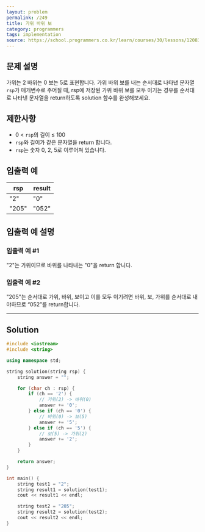 ```yaml
---
layout: problem
permalink: /249
title: 가위 바위 보
category: programmers
tags: implementation
source: https://school.programmers.co.kr/learn/courses/30/lessons/120839
---
```


## 문제 설명

가위는 2 바위는 0 보는 5로 표현합니다. 가위 바위 보를 내는 순서대로 나타낸 문자열 `rsp`가 매개변수로 주어질 때, rsp에 저장된 가위 바위 보를 모두 이기는 경우를 순서대로 나타낸 문자열을 return하도록 solution 함수를 완성해보세요.

## 제한사항

- 0 < `rsp`의 길이 ≤ 100
- `rsp`와 길이가 같은 문자열을 return 합니다.
- `rsp`는 숫자 0, 2, 5로 이루어져 있습니다.

## 입출력 예

| rsp | result |
| --- | --- |
| "2" | "0" |
| "205" | "052" |

## 입출력 예 설명

### 입출력 예 #1

"2"는 가위이므로 바위를 나타내는 "0"을 return 합니다.

### 입출력 예 #2

"205"는 순서대로 가위, 바위, 보이고 이를 모두 이기려면 바위, 보, 가위를 순서대로 내야하므로 “052”를 return합니다.

---

## Solution

```cpp
#include <iostream>
#include <string>

using namespace std;

string solution(string rsp) {
    string answer = "";

    for (char ch : rsp) {
        if (ch == '2') {
            // 가위(2) -> 바위(0)
            answer += '0';
        } else if (ch == '0') {
            // 바위(0) -> 보(5)
            answer += '5';
        } else if (ch == '5') {
            // 보(5) -> 가위(2)
            answer += '2';
        }
    }

    return answer;
}

int main() {
    string test1 = "2";
    string result1 = solution(test1);
    cout << result1 << endl;

    string test2 = "205";
    string result2 = solution(test2);
    cout << result2 << endl;
}
```
